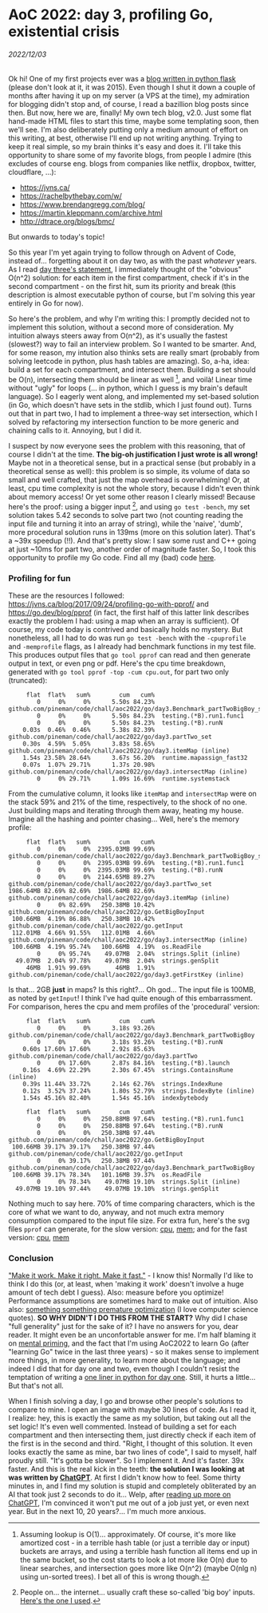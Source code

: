 # AoC 2022: day 3, profiling Go, existential crisis

###### 2022/12/03

Ok hi! One of my first projects ever was a [blog written in python
flask](https://github.com/pineman/code/tree/main/old_proj/pineblog)
(please don't look at it, it was 2015). Even though I shut it down a
couple of months after having it up on my server (a VPS at the time), my
admiration for blogging didn't stop and, of course, I read a bazillion
blog posts since then. But now, here we are, finally! My own tech blog,
v2.0. Just some flat hand-made HTML files to start this time, maybe some
templating soon, then we'll see. I'm also deliberately putting only a
medium amount of effort on this writing, at best, otherwise I'll end up
not writing anything. Trying to keep it real simple, so my brain thinks
it's easy and does it. I'll take this opportunity to share some of my
favorite blogs, from people I admire (this excludes of course eng. blogs
from companies like netflix, dropbox, twitter, cloudflare, ...):

-   <https://jvns.ca/>
-   <https://rachelbythebay.com/w/>
-   <https://www.brendangregg.com/blog/>
-   <https://martin.kleppmann.com/archive.html>
-   <http://dtrace.org/blogs/bmc/>

But onwards to today's topic!

So this year I'm yet again trying to follow through on Advent of Code,
instead of... forgetting about it on day two, as with the past
*whatever* years. As I read [day three's
statement](https://adventofcode.com/2022/day/3), I immediately thought
of the "obvious" O(n^2) solution: for each item in the first
compartment, check if it's in the second compartment - on the first hit,
sum its priority and break (this description is almost executable python
of course, but I'm solving this year entirely in Go for now).

So here's the problem, and why I'm writing this: I promptly decided not
to implement this solution, without a second more of consideration. My
intuition always steers away from O(n^2), as it's usually the fastest
(slowest?) way to fail an interview problem. So I wanted to be smarter.
And, for some reason, my intution also thinks sets are really smart
(probably from solving leetcode in python, plus hash tables are
amazing). So, a-ha, idea: build a set for each compartment, and
intersect them. Building a set should be O(n), intersecting them should
be linear as well [^1], and voilà! Linear time without "ugly" for loops
(... in python, which I guess is my brain's default language). So I
eagerly went along, and implemented my set-based solution (in Go, which
doesn't have sets in the stdlib, which I just found out). Turns out that
in part two, I had to implement a three-way set intersection, which I
solved by refactoring my intersection function to be more generic and
chaining calls to it. Annoying, but I did it.

I suspect by now everyone sees the problem with this reasoning, that of
course I didn't at the time. **The big-oh justification I just wrote is
all wrong!** Maybe not in a theoretical sense, but in a practical sense
(but probably in a theoretical sense as well): this problem is so
simple, its volume of data so small and well crafted, that just the map
overhead is overwhelming! Or, at least, cpu time complexity is not the
whole story, because I didn't even think about memory access! Or yet
some other reason I clearly missed! Because here's the proof: using a
bigger input [^2], and using `go test -bench`, my set solution takes
5.42 seconds to solve part two (not counting reading the input file and
turning it into an array of string), while the 'naive', 'dumb', more
procedural solution runs in 139ms (more on this solution later). That's
a \~39x speedup (!!). And that's pretty slow: I saw some rust and C++
going at just \~10ms for part two, another order of magnitude faster.
So, I took this opportunity to profile my Go code. Find all my (bad)
code
[here](https://github.com/pineman/AoC2022/blob/main/2022/day3/three.go#L48).

### Profiling for fun

These are the resources I followed:
<https://jvns.ca/blog/2017/09/24/profiling-go-with-pprof/> and
<https://go.dev/blog/pprof> (in fact, the first half of this latter link
describes exactly the problem I had: using a map when an array is
sufficient). Of course, my code today is contrived and basically holds
no mystery. But nonetheless, all I had to do was run `go test -bench`
with the `-cpuprofile` and `-memprofile` flags, as I already had
benchmark functions in my test file. This produces output files that
`go tool pprof` can read and then generate output in text, or even png
or pdf. Here's the cpu time breakdown, generated with
`go tool pprof -top -cum cpu.out`, for part two only (truncated):

``` plaintext
     flat  flat%   sum%        cum   cum%
        0     0%     0%      5.50s 84.23%  github.com/pineman/code/chall/aoc2022/go/day3.Benchmark_partTwoBigBoy_set
        0     0%     0%      5.50s 84.23%  testing.(*B).run1.func1
        0     0%     0%      5.50s 84.23%  testing.(*B).runN
    0.03s  0.46%  0.46%      5.38s 82.39%  github.com/pineman/code/chall/aoc2022/go/day3.partTwo_set
    0.30s  4.59%  5.05%      3.83s 58.65%  github.com/pineman/code/chall/aoc2022/go/day3.itemMap (inline)
    1.54s 23.58% 28.64%      3.67s 56.20%  runtime.mapassign_fast32
    0.07s  1.07% 29.71%      1.37s 20.98%  github.com/pineman/code/chall/aoc2022/go/day3.intersectMap (inline)
        0     0% 29.71%      1.09s 16.69%  runtime.systemstack
```

From the cumulative column, it looks like `itemMap` and `intersectMap`
were on the stack 59% and 21% of the time, respectively, to the shock of
no one. Just building maps and iterating through them away, heating my
house. Imagine all the hashing and pointer chasing... Well, here's the
memory profile:

``` plaintext
     flat  flat%   sum%        cum   cum%
        0     0%     0%  2395.03MB 99.69%  github.com/pineman/code/chall/aoc2022/go/day3.Benchmark_partTwoBigBoy_set
        0     0%     0%  2395.03MB 99.69%  testing.(*B).run1.func1
        0     0%     0%  2395.03MB 99.69%  testing.(*B).runN
        0     0%     0%  2144.65MB 89.27%  github.com/pineman/code/chall/aoc2022/go/day3.partTwo_set
1986.64MB 82.69% 82.69%  1986.64MB 82.69%  github.com/pineman/code/chall/aoc2022/go/day3.itemMap (inline)
        0     0% 82.69%   250.38MB 10.42%  github.com/pineman/code/chall/aoc2022/go.GetBigBoyInput
 100.66MB  4.19% 86.88%   250.38MB 10.42%  github.com/pineman/code/chall/aoc2022/go.getInput
 112.01MB  4.66% 91.55%   112.01MB  4.66%  github.com/pineman/code/chall/aoc2022/go/day3.intersectMap (inline)
 100.66MB  4.19% 95.74%   100.66MB  4.19%  os.ReadFile
        0     0% 95.74%    49.07MB  2.04%  strings.Split (inline)
  49.07MB  2.04% 97.78%    49.07MB  2.04%  strings.genSplit
     46MB  1.91% 99.69%       46MB  1.91%  github.com/pineman/code/chall/aoc2022/go/day3.getFirstKey (inline)
```

Is that... 2GB **just** in maps? Is this right?... Oh god... The input
file is 100MB, as noted by `getInput`! I think I've had quite enough of
this embarrassment. For comparison, heres the cpu and mem profiles of
the 'procedural' version:

``` plaintext
     flat  flat%   sum%        cum   cum%
        0     0%     0%      3.18s 93.26%  github.com/pineman/code/chall/aoc2022/go/day3.Benchmark_partTwoBigBoy
        0     0%     0%      3.18s 93.26%  testing.(*B).runN
    0.60s 17.60% 17.60%      2.92s 85.63%  github.com/pineman/code/chall/aoc2022/go/day3.partTwo
        0     0% 17.60%      2.87s 84.16%  testing.(*B).launch
    0.16s  4.69% 22.29%      2.30s 67.45%  strings.ContainsRune (inline)
    0.39s 11.44% 33.72%      2.14s 62.76%  strings.IndexRune
    0.12s  3.52% 37.24%      1.80s 52.79%  strings.IndexByte (inline)
    1.54s 45.16% 82.40%      1.54s 45.16%  indexbytebody
```

``` plaintext
     flat  flat%   sum%        cum   cum%
        0     0%     0%   250.88MB 97.64%  testing.(*B).run1.func1
        0     0%     0%   250.88MB 97.64%  testing.(*B).runN
        0     0%     0%   250.38MB 97.44%  github.com/pineman/code/chall/aoc2022/go.GetBigBoyInput
 100.66MB 39.17% 39.17%   250.38MB 97.44%  github.com/pineman/code/chall/aoc2022/go.getInput
        0     0% 39.17%   250.38MB 97.44%  github.com/pineman/code/chall/aoc2022/go/day3.Benchmark_partTwoBigBoy
 100.66MB 39.17% 78.34%   101.16MB 39.37%  os.ReadFile
        0     0% 78.34%    49.07MB 19.10%  strings.Split (inline)
  49.07MB 19.10% 97.44%    49.07MB 19.10%  strings.genSplit
```

Nothing much to say here. 70% of time comparing characters, which is the
core of what we want to do, anyway, and not much extra memory
consumption compared to the input file size. For extra fun, here's the
svg files `pprof` can generate, for the slow version:
[cpu](assets/profile001.svg), [mem](assets/profile002.svg); and for the
fast version: [cpu](assets/profile003.svg), [mem](assets/profile004.svg)

### Conclusion

["Make it work. Make it right. Make it
fast."](https://wiki.c2.com/?MakeItWorkMakeItRightMakeItFast) - I know
this! Normally I'd like to think I do this (or, at least, when 'making
it work' doesn't involve a huge amount of tech debt I guess). Also:
measure before you optimize! Performance assumptions are sometimes hard
to make out of intuition. Also also: [something something premature
optimization](https://wiki.c2.com/?PrematureOptimization) (I love
computer science quotes). **SO WHY DIDN'T I DO THIS FROM THE START?**
Why did I chase "full generality" just for the sake of it? I have no
answers for you, dear reader. It might even be an unconfortable answer
for me. I'm half blaming it on [mental
priming](https://en.wikipedia.org/wiki/Priming_(psychology)), and the
fact that I'm using AoC2022 to learn Go (after "learning Go" twice in
the last three years) - so it makes sense to implement more things, in
more generality, to learn more about the language; and indeed I did that
for day one and two, even though I couldn't resist the temptation of
writing a [one liner in python for day
one](https://github.com/pineman/aoc/blob/main/2022/day1/python/one_oneliner.py).
Still, it hurts a little... But that's not all.

When I finish solving a day, I go and browse other people's solutions to
compare to mine. I open an image with maybe 30 lines of code. As I read
it, I realize: hey, this is exactly the same as my solution, but taking
out all the set logic! It's even well commented. Instead of building a
set for each compartment and then intersecting them, just directly check
if each item of the first is in the second and third. "Right, I thought
of this solution. It even looks exactly the same as mine, bar two lines
of code", I said to myself, half proudly still. "It's gotta be slower".
So I implement it. And it's faster. 39x faster. And this is the real
kick in the teeth: **the solution I was looking at was written by
[ChatGPT](https://openai.com/blog/chatgpt/)**. At first I didn't know
how to feel. Some thirty minutes in, and I find my solution is stupid
and completely obliterated by an AI that took just 2 seconds to do it...
Welp, after [reading up more on
ChatGPT](https://news.ycombinator.com/item?id=33847479), I'm convinced
it won't put me out of a job just yet, or even next year. But in the
next 10, 20 years?... I'm much more anxious.

[^1]: Assuming lookup is O(1)... approximately. Of course, it's more
    like amortized cost - in a terrible hash table (or just a terrible
    day or input) buckets are arrays, and using a terrible hash function
    all items end up in the same bucket, so the cost starts to look a
    lot more like O(n) due to linear searches, and intersection goes
    more like O(n^2) (maybe O(nlg n) using un-sorted trees). I bet all
    of this is wrong though.

[^2]: People on... the internet... usually craft these so-called 'big
    boy' inputs. [Here's the one I
    used](https://github.com/pineman/AoC2022/blob/main/2022/input/3/bigboy.7z).
